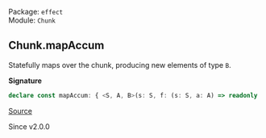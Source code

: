 Package: `effect`<br />
Module: `Chunk`<br />

## Chunk.mapAccum

Statefully maps over the chunk, producing new elements of type `B`.

**Signature**

```ts
declare const mapAccum: { <S, A, B>(s: S, f: (s: S, a: A) => readonly [S, B]): (self: Chunk<A>) => [S, Chunk<B>]; <S, A, B>(self: Chunk<A>, s: S, f: (s: S, a: A) => readonly [S, B]): [S, Chunk<B>]; }
```

[Source](https://github.com/Effect-TS/effect/tree/main/packages/effect/src/Chunk.ts#L952)

Since v2.0.0